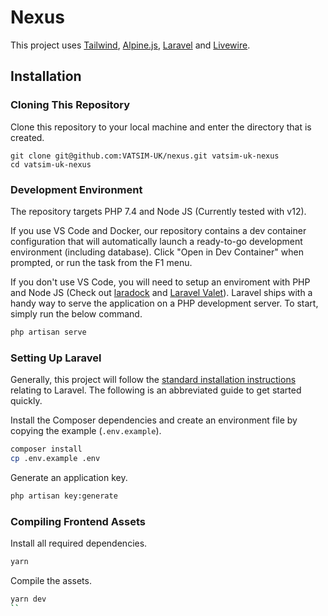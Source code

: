 # Nexus
This project uses [Tailwind](https://www.tailwindcss.com), [Alpine.js](https://www.github.com/alpinejs/alpine/), [Laravel](https://www.laravel.com) and [Livewire](https://www.laravel-livewire.com).

## Installation
### Cloning This Repository
Clone this repository to your local machine and enter the directory that is created.
```git
git clone git@github.com:VATSIM-UK/nexus.git vatsim-uk-nexus
cd vatsim-uk-nexus
```

### Development Environment
The repository targets PHP 7.4 and Node JS (Currently tested with v12).

If you use VS Code and Docker, our repository contains a dev container configuration that will automatically launch a ready-to-go development environment (including database). Click "Open in Dev Container" when prompted, or run the task from the F1 menu.

If you don't use VS Code, you will need to setup an enviroment with PHP and Node JS (Check out [laradock](https://laradock.io/getting-started/) and [Laravel Valet](https://laravel.com/docs/8.x/valet)). Laravel ships with a handy way to serve the application on a PHP development server.
To start, simply run the below command.
```bash
php artisan serve
```

### Setting Up Laravel
Generally, this project will follow the [standard installation instructions](https://www.laravel.com/docs/installation) relating to Laravel. The following is an abbreviated guide to get started quickly.

Install the Composer dependencies and create an environment file by copying the example (`.env.example`).
```bash
composer install
cp .env.example .env
```

Generate an application key.
```bash
php artisan key:generate
```

### Compiling Frontend Assets
Install all required dependencies.
```bash
yarn
```
Compile the assets.
```bash
yarn dev
``
